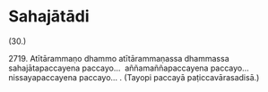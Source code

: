 

# Sahajātādi






(30.)

2719\. Atītārammaṇo dhammo atītārammaṇassa dhammassa sahajātapaccayena paccayo…  aññamaññapaccayena paccayo…  nissayapaccayena paccayo… . (Tayopi paccayā paṭiccavārasadisā.)



